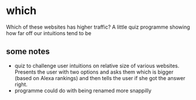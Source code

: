 # which
Which of these websites has higher traffic? A little quiz programme showing how far off our intuitions tend to be

## some notes

+ quiz to challenge user intuitions on relative size of various websites. Presents the user with two options and asks them which is bigger (based on Alexa rankings) and then tells the user if she got the answer right.
+ programme could do with being renamed more snappilly
